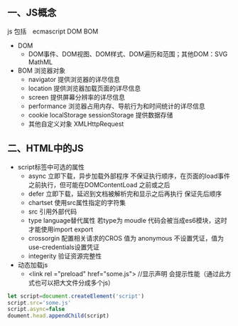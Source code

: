 ## 一、JS概念
  js 包括　ecmascript DOM BOM
  
- DOM
  - DOM事件、DOM视图、DOM样式、DOM遍历和范围；其他DOM：SVG MathML
- BOM 浏览器对象
  - navigator 提供浏览器的详尽信息
  - location 提供浏览器加载页面的详尽信息
  - screen 提供屏幕分辨率的详尽信息
  - performance 浏览器占用内存、导航行为和时间统计的详尽信息
  - cookie localStorage sessionStorage 提供数据存储
  - 其他自定义对象 XMLHttpRequest
 
 ## 二、HTML中的JS
 - script标签中可选的属性
   - async 立即下载，异步加载外部程序 不保证执行顺序，在页面的load事件之前执行，但可能在DOMContentLoad 之前或之后
   - defer 立即下载，延迟到文档被解析完和显示之后再执行 保证先后顺序
   - chartset 使用src属性指定的字符集
   - src 引用外部代码
   - type language替代属性 若type为 moudle 代码会被当成es6模块，这时才能使用import export
   - crossorgin 配置相关请求的CROS 值为 anonymous 不设置凭证，值为 use-credentials设置凭证
   - integerity 验证资源完整性
 - 动态加载js
   - \<link rel ="preload" href="some.js"> //显示声明 会提示性能（通过此方式也可以把大文件分成多个js）
  ```js
  let script=document.createElement('script')
  script.src='some.js'
  script.async=false
  doument.head.appendChild(script)
  ```


